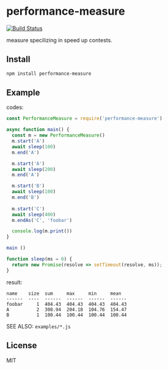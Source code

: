 # performance-measure

[![Build Status](https://travis-ci.org/okamuuu/performance-measure.svg?branch=master)](https://travis-ci.org/okamuuu/performance-measure)

measure specilizing in speed up contests.

## Install

```sh
npm install performance-measure
```

## Example

codes:

```js
const PerformanceMeasure = require('performance-measure')

async function main() {
  const m = new PerformanceMeasure()
  m.start('A')
  await sleep(100)
  m.end('A')

  m.start('A')
  await sleep(200)
  m.end('A')

  m.start('B')
  await sleep(100)
  m.end('B')
 
  m.start('C')
  await sleep(400)
  m.endAs('C', 'foobar')

  console.log(m.print())
}

main ()

function sleep(ms = 0) {
  return new Promise(resolve => setTimeout(resolve, ms));
}
```

result:

```
name    size  sum     max     min     mean  
------  ----  ------  ------  ------  ------
foobar     1  404.43  404.43  404.43  404.43
A          2  308.94  204.18  104.76  154.47
B          1  100.44  100.44  100.44  100.44
```

SEE ALSO: `examples/*.js`

## License

MIT
